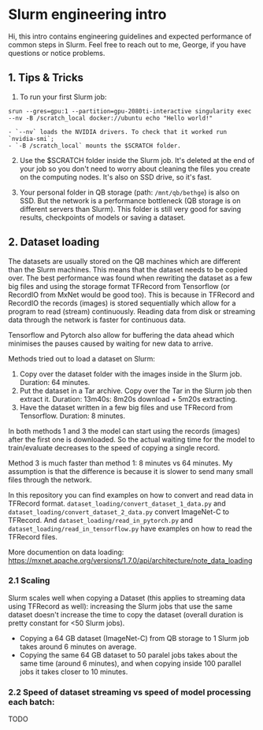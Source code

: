 # Slurm engineering intro 
Hi, this intro contains engineering guidelines and expected performance of common steps in Slurm. Feel free to reach out to me, George, if you have questions or notice problems. 

## 1. Tips & Tricks
1. To run your first Slurm job:

`srun --gres=gpu:1 --partition=gpu-2080ti-interactive singularity exec --nv -B /scratch_local docker://ubuntu echo "Hello world!"`
    
    - `--nv` loads the NVIDIA drivers. To check that it worked run `nvidia-smi`;
    - `-B /scratch_local` mounts the $SCRATCH folder.

2. Use the $SCRATCH folder inside the Slurm job. It's deleted at the end of your job so you don't need to worry about cleaning the files you create on the computing nodes. It's also on SSD drive, so it's fast. 

3. Your personal folder in QB storage (path: `/mnt/qb/bethge`) is also on SSD. But the network is a performance bottleneck (QB storage is on different servers than Slurm). This folder is still very good for saving results, checkpoints of models or saving a dataset. 

## 2. Dataset loading
The datasets are usually stored on the QB machines which are different than the Slurm machines. This means that the dataset needs to be copied over. The best performance was found when rewriting the dataset as a few big files and using the storage format TFRecord from Tensorflow (or RecordIO from MxNet would be good too). This is because in TFRecord and RecordIO the records (images) is stored sequentially which allow for a program to read (stream) continuously. Reading data from disk or streaming data through the network is faster for continuous data. 

Tensorflow and Pytorch also allow for buffering the data ahead which minimises the pauses caused by waiting for new data to arrive.

Methods tried out to load a dataset on Slurm:
1. Copy over the dataset folder with the images inside in the Slurm job. Duration: 64 minutes. 
2. Put the dataset in a Tar archive. Copy over the Tar in the Slurm job then extract it. Duration: 13m40s: 8m20s download + 5m20s extracting.
3. Have the dataset written in a few big files and use TFRecord from Tensorflow. Duration: 8 minutes.

In both methods 1 and 3 the model can start using the records (images) after the first one is downloaded. So the actual waiting time for the model to train/evaluate decreases to the speed of copying a single record.

Method 3 is much faster than method 1: 8 minutes vs 64 minutes. My assumption is that the difference is because it is slower to send many small files through the network.

In this repository you can find examples on how to convert and read data in TFRecord format. `dataset_loading/convert_dataset_1_data.py` and `dataset_loading/convert_dataset_2_data.py` convert ImageNet-C to TFRecord. And `dataset_loading/read_in_pytorch.py` and `dataset_loading/read_in_tensorflow.py` have examples on how to read the TFRecord files.

More documention on data loading: https://mxnet.apache.org/versions/1.7.0/api/architecture/note_data_loading

### 2.1 Scaling
Slurm scales well when copying a Dataset (this applies to streaming data using TFRecord as well): increasing the Slurm jobs that use the same dataset doesn't increase the time to copy the dataset (overall duration is pretty constant for <50 Slurm jobs).

- Copying a 64 GB dataset (ImageNet-C) from QB storage to 1 Slurm job takes around 6 minutes on average.
- Copying the same 64 GB dataset to 50 paralel jobs takes about the same time (around 6 minutes), and when copying inside 100 parallel jobs it takes closer to 10 minutes.

### 2.2 Speed of dataset streaming vs speed of model processing each batch:
TODO
